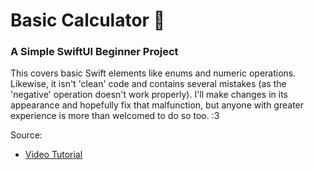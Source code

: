# Basic Calculator 🧮
### A Simple SwiftUI Beginner Project

This covers basic Swift elements like enums and numeric operations. 
Likewise, it isn't 'clean' code and contains several mistakes (as the 'negative' operation doesn't work properly).
I'll make changes in its appearance and hopefully fix that malfunction, but anyone with greater experience is more than welcomed to do so too. :3

Source:
* [Video Tutorial](https://www.youtube.com/watch?v=cMde7jhQlZI)
